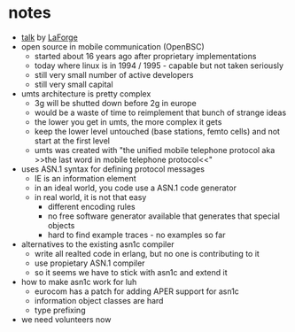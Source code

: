 # notes

* [talk](https://events.ccc.de/congress/2015/Fahrplan/events/7412.html) by [LaForge](https://events.ccc.de/congress/2015/Fahrplan/speakers/1757.html)
* open source in mobile communication (OpenBSC)
    * started about 16 years ago after proprietary implementations
    * today where linux is in 1994 / 1995 - capable but not taken seriously
    * still very small number of active developers
    * still very small capital
* umts architecture is pretty complex
    * 3g will be shutted down before 2g in europe
    * would be a waste of time to reimplement that bunch of strange ideas
    * the lower you get in umts, the more complex it gets
    * keep the lower level untouched (base stations, femto cells) and not start at the first level
    * umts was created with "the unified mobile telephone protocol aka >>the last word in mobile telephone protocol<<"
* uses ASN.1 syntax for defining protocol messages
    * IE is an information element
    * in an ideal world, you code use a ASN.1 code generator
    * in real world, it is not that easy
        * different encoding rules
        * no free software generator available that generates that special objects
        * hard to find example traces - no examples so far
* alternatives to the existing asn1c compiler
    * write all realted code in erlang, but no one is contributing to it
    * use propietary ASN.1 compiler
    * so it seems we have to stick with asn1c and extend it
* how to make asn1c work for luh
    * eurocom has a patch for adding APER support for asn1c
    * information object classes are hard
    * type prefixing
* we need volunteers now
